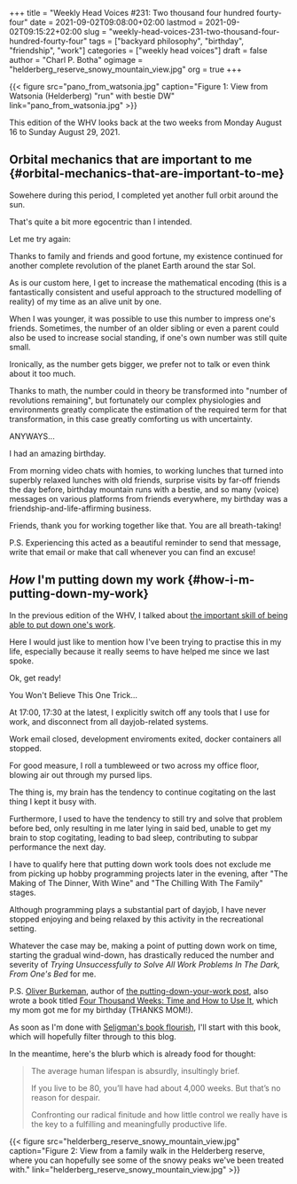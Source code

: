 +++
title = "Weekly Head Voices #231: Two thousand four hundred fourty-four"
date = 2021-09-02T09:08:00+02:00
lastmod = 2021-09-02T09:15:22+02:00
slug = "weekly-head-voices-231-two-thousand-four-hundred-fourty-four"
tags = ["backyard philosophy", "birthday", "friendship", "work"]
categories = ["weekly head voices"]
draft = false
author = "Charl P. Botha"
ogimage = "helderberg_reserve_snowy_mountain_view.jpg"
org = true
+++

{{< figure src="pano_from_watsonia.jpg" caption="Figure 1: View from Watsonia (Helderberg) \"run\" with bestie DW" link="pano_from_watsonia.jpg" >}}

This edition of the WHV looks back at the two weeks from Monday August 16 to
Sunday August 29, 2021.


## Orbital mechanics that are important to me {#orbital-mechanics-that-are-important-to-me}

Sowehere during this period, I completed yet another full orbit around the sun.

That's quite a bit more egocentric than I intended.

Let me try again:

Thanks to family and friends and good fortune, my existence continued for
another complete revolution of the planet Earth around the star Sol.

As is our custom here, I get to increase the mathematical encoding (this is a
fantastically consistent and useful approach to the structured modelling of
reality) of my time as an alive unit by one.

When I was younger, it was possible to use this number to impress one's
friends. Sometimes, the number of an older sibling or even a parent could also
be used to increase social standing, if one's own number was still quite small.

Ironically, as the number gets bigger, we prefer not to talk or even think
about it too much.

Thanks to math, the number could in theory be transformed into "number of
revolutions remaining", but fortunately our complex physiologies and
environments greatly complicate the estimation of the required term for that
transformation, in this case greatly comforting us with uncertainty.

ANYWAYS...

I had an amazing birthday.

From morning video chats with homies, to working lunches that turned into
superbly relaxed lunches with old friends, surprise visits by far-off friends
the day before, birthday mountain runs with a bestie, and so many (voice)
messages on various platforms from friends everywhere, my birthday was a
friendship-and-life-affirming business.

Friends, thank you for working together like that. You are all breath-taking!

P.S. Experiencing this acted as a beautiful reminder to send that message,
write that email or make that call whenever you can find an excuse!


## _How_ I'm putting down my work {#how-i-m-putting-down-my-work}

In the previous edition of the WHV, I talked about [the important skill of being
able to put down one's work](/2021/08/20/weekly-head-voices-230-follow-your-blisters/#know-how-to-put-down-your-work).

Here I would just like to mention how I've been trying to practise this in my
life, especially because it really seems to have helped me since we last spoke.

Ok, get ready!

You Won't Believe This One Trick...

At 17:00, 17:30 at the latest, I explicitly switch off any tools that I use for
work, and disconnect from all dayjob-related systems.

Work email closed, development enviroments exited, docker containers all stopped.

For good measure, I roll a tumbleweed or two across my office floor, blowing
air out through my pursed lips.

The thing is, my brain has the tendency to continue cogitating on the last
thing I kept it busy with.

Furthermore, I used to have the tendency to still try and solve that problem
before bed, only resulting in me later lying in said bed, unable to get my
brain to stop cogitating, leading to bad sleep, contributing to subpar
performance the next day.

I have to qualify here that putting down work tools does not exclude me from
picking up hobby programming projects later in the evening, after "The Making
of The Dinner, With Wine" and "The Chilling With The Family" stages.

Although programming plays a substantial part of dayjob, I have never stopped
enjoying and being relaxed by this activity in the recreational setting.

Whatever the case may be, making a point of putting down work on time, starting
the gradual wind-down, has drastically reduced the number and severity of
_Trying Unsuccessfully to Solve All Work Problems In The Dark, From One's Bed_ for
me.

P.S. [Oliver Burkeman](https://www.oliverburkeman.com/), author of [the putting-down-your-work post](https://www.oliverburkeman.com/fourhours), also wrote a
book titled [Four Thousand Weeks: Time and How to Use It](https://www.theguardian.com/books/2021/aug/16/four-thousand-weeks-time-and-how-to-use-it-by-oliver-burkeman-review), which my mom got me
for my birthday (THANKS MOM!).

As soon as I'm done with [Seligman's book flourish](/2021/07/27/weekly-head-voices-229-staycation-perma-station/#perma-the-five-building-blocks-of-well-being), I'll start with this book,
which will hopefully filter through to this blog.

In the meantime, here's the blurb which is already food  for thought:

> The average human lifespan is absurdly, insultingly brief.
>
> If you live to be 80, you’ll have had about 4,000 weeks. But that’s no reason for despair.
>
> Confronting our radical finitude  and how little control we really have  is the key to a fulfilling and meaningfully productive life.

{{< figure src="helderberg_reserve_snowy_mountain_view.jpg" caption="Figure 2: View from a family walk in the Helderberg reserve, where you can hopefully see some of the snowy peaks we've been treated with." link="helderberg_reserve_snowy_mountain_view.jpg" >}}
